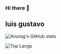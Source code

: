 ### Hi there 👋
## luis gustavo

![Anurag's GitHub stats](https://github-readme-stats.vercel.app/api?username=luisdpalha&show_icons=true&theme=radical)

![Top Langs](https://github-readme-stats.vercel.app/api/top-langs/?username=luisdpalha&hide_progress=true)
